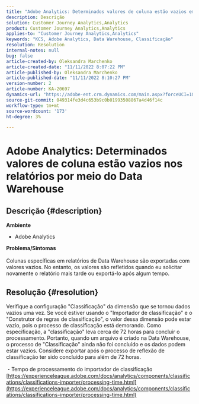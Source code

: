 ```yaml
---
title: "Adobe Analytics: Determinados valores de coluna estão vazios em relatórios por Data Warehouse"
description: Descrição
solution: Customer Journey Analytics,Analytics
product: Customer Journey Analytics,Analytics
applies-to: "Customer Journey Analytics,Analytics"
keywords: "KCS, Adobe Analytics, Data Warehouse, Classificação"
resolution: Resolution
internal-notes: null
bug: false
article-created-by: Oleksandra Marchenko
article-created-date: "11/11/2022 8:07:22 PM"
article-published-by: Oleksandra Marchenko
article-published-date: "11/11/2022 8:10:27 PM"
version-number: 2
article-number: KA-20697
dynamics-url: "https://adobe-ent.crm.dynamics.com/main.aspx?forceUCI=1&pagetype=entityrecord&etn=knowledgearticle&id=5c36da70-fc61-ed11-9561-6045bd006b25"
source-git-commit: 049314fe3d4c653b9c0b01993508867a4d46f14c
workflow-type: tm+mt
source-wordcount: '173'
ht-degree: 3%

---
```


# Adobe Analytics: Determinados valores de coluna estão vazios nos relatórios por meio do Data Warehouse

## Descrição {#description}

<b>Ambiente</b>
- Adobe Analytics

<b>Problema/Sintomas</b><br> <br>Colunas específicas em relatórios de Data Warehouse são exportadas com valores vazios. No entanto, os valores são refletidos quando eu solicitar novamente o relatório mais tarde ou exportá-lo após algum tempo.

## Resolução {#resolution}


Verifique a configuração &quot;Classificação&quot; da dimensão que se tornou dados vazios uma vez. Se você estiver usando o &quot;Importador de classificação&quot; e o &quot;Construtor de regras de classificação&quot;, o valor dessa dimensão pode estar vazio, pois o processo de classificação está demorando. Como especificação, a &quot;classificação&quot; leva cerca de 72 horas para concluir o processamento. Portanto, quando um arquivo é criado na Data Warehouse, o processo de &quot;Classificação&quot; ainda não foi concluído e os dados podem estar vazios. Considere exportar após o processo de reflexão de classificação ter sido concluído para além de 72 horas.

・Tempo de processamento do importador de classificação
[https://experienceleague.adobe.com/docs/analytics/components/classifications/classifications-importer/processing-time.html](https://experienceleague.adobe.com/docs/analytics/components/classifications/classifications-importer/processing-time.html)
